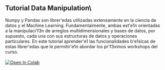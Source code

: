 ## Tutorial Data Manipulation\
Numpy y Pandas son librer\'edas utilizadas extensamente en la ciencia de datos y el Machine Learning. Fundamentalmente, ambas est\'e1n orientadas a la manipulaci\'f3n de arreglos multidimensionales y bases de datos, por supuesto, cada una con sus estructuras de datos y operaciones particulares. En este tutorial aprender\'e1 las funcionalidades b\'e1sicas de estas librer\'edas que le permitir\'e1n abordar los pr\'f3ximos workshops del curso.\
\
[![Open In Colab](https://colab.research.google.com/assets/colab-badge.svg)](https://colab.research.google.com/github/cherrerab/deeplearningfallas/blob/master/workshop_01/tutorial_01.ipynb)
